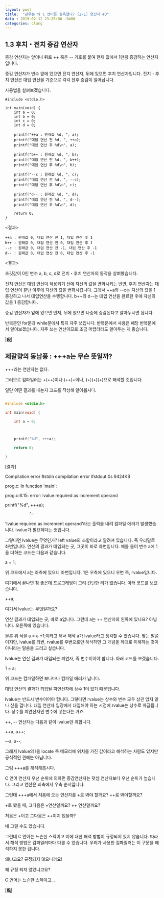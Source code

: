```yaml
---
layout: post
title:  "관우는 왜 C 언어를 살육했나? [2-1] 연산자 #3"
data : 2019-02-12 23:25:00 -0400
categories: clang
---
```



## 1.3 후치・전치 증감 연산자

증감 연산자는 앞이나 뒤로 ++ 혹은 -- 기호를 붙여 현재 값에서 1만큼 증감하는 연산자입니다. 

증감 연산자가 변수 앞에 있으면 전치 연산자, 뒤에 있으면 후치 연산자입니다. 전치・후치 연산은 대입 연산을 기준으로 각각 전후 증감이 일어납니다.

사용법을 살펴보겠습니다.


```
#include <stdio.h>

int main(void) {
	int a = 0;
	int b = 0;
	int c = 0;
	int d = 0;
	
	printf("++a : 원래값 %d, ", a);
	printf("대입 연산 전 %d, ", ++a);
	printf("대입 연산 후 %d\n", a);
	
	printf("b++ : 원래값 %d, ", b);
	printf("대입 연산 전 %d, ", b++);
	printf("대입 연산 후 %d\n", b);
	
	printf("--c : 원래값 %d, ", c);
	printf("대입 연산 전 %d, ", --c);
	printf("대입 연산 후 %d\n", c);
	
	printf("d-- : 원래값 %d, ", d);
	printf("대입 연산 전 %d, ", d--);
	printf("대입 연산 후 %d\n", d);
	
	return 0;
}
```


<결과>


```
++a : 원래값 0, 대입 연산 전 1, 대입 연산 후 1
b++ : 원래값 0, 대입 연산 전 0, 대입 연산 후 1
--c : 원래값 0, 대입 연산 전 -1, 대입 연산 후 -1
d-- : 원래값 0, 대입 연산 전 0, 대입 연산 후 -1
```


<결과>

초깃값이 0인 변수 a, b, c, d로 전치・후치 연산자의 동작을 살펴봤습니다.  

전치 연산은 대입 연산이 적용되기 전에 자신의 값을 변화시키는 반면, 후치 연산자는 대입 연산이 끝난 이후에 자신의 값을 변화시킵니다. 그래서 ++a와 --c는 자신의 값을 1 증감하고 나서 대입연산을 수행합니다. b++와 d--는 대입 연산을 완료한 후에 자신의 값을 1 증감합니다.

증감 연산자가 앞에 있으면 먼저, 뒤에 있으면 나중에 증감된다고 알아두시면 됩니다.

반복문인 for문과 while문에서 특히 자주 쓰입니다. 반복문에서 사용은 해당 반복문에서 알아보겠습니다. 자주 쓰는 연산이므로 조금 어렵더라도 알아두는 게 좋습니다.

|**殺**|


## 제갈량의 동남풍 : +++a는 무슨 뜻일까?

+++라는 연산자는 없다.

그러므로 컴파일러는 +(++)이나 (++)+이나, (+)(+)(+)으로 해석할 것입니다.

일단 어떤 결과를 내는지 코드를 작성해 알아봅시다.

```c

#include <stdio.h>

int main(void) {

	int a = 0;

	

	printf("%d", +++a);

	return 0;

}

```

[결과]

Compilation error	#stdin compilation error #stdout 0s 9424KB

prog.c: In function 'main':

prog.c:6:15: error: lvalue required as increment operand

  printf("%d", +++a);

               ^~

'lvalue required as increment operand'라는 출력을 내려 컴파일 에러가 발생했습니다. lvalue가 필요하다는 뜻입니다.

그렇다면 lvalue는 무엇인가? left value의 조합이라고 알려져 있습니다. 즉 우리말로 좌변입니다. 연산의 결과가 대입되는 곳, 그곳이 바로 좌변입니다. 예를 들어 변수 a에 1을 더하는 코드는 다음과 같습니다.

a = 1;

위 코드에서 a는 좌측에 있으니 좌변입니다. 1은 우측에 있으니 우변 즉, rvalue입니다.

여기에서 끝나면 참 좋은데 프로그래밍이 그리 간단한 리가 없습니다. 아래 코드를 보겠습니다.

++a; 

여기서 lvalue는 무엇일까요?

연산 결과가 대입되는 곳, 바로 a입니다. 그런데 a는 ++ 연산자의 왼쪽에 있나요? 아닙니다. 오른쪽에 있습니다.

물론 위 식을 a = a +1;이라고 해서 해석 a가 lvalue라고 생각할 수 있습니다. 맞는 말씀이지만, lvalue를 좌변, rvalue를 우변으로만 해석하면 그 개념을 제대로 이해하는 것이 아니라는 말씀을 드리고 싶습니다.

lvalue는 연산 결과가 대입되는 피연자, 즉 변수이어야 합니다. 아래 코드를 보겠습니다.

1 = a;

위 코드는 컴파일하면 보나마나 컴파일 에러가 납니다.

대입 연산의 결과가 되입될 피연산자에 상수 1이 있기 때문입니다.

lvalue는 반드시 변수이어야 합니다. 그렇다면 rvalue는 상수와 변수 모두 상관 없지 않나 싶을 겁니다. 대입 연산자 입장에서 대입해야 하는 시점에 rvalue는 상수로 취급됩니다. 상수를 피연산자인 변수에 넣는다는 거죠.

++, -- 연산자는 다음과 같이 lvalue만 취합니다. 

++a, a++;

--a, a--;

그래서 lvalue의 l을 locate 즉 메모리에 위치를 가진 값이라고 해석하는 사람도 있지만 공식적인 견해는 아닙니다.

그럼 +++a를 해석해봅시다.

C 언어 연산자 우선 순위에 의하면 증감연산자는 덧셈 연산자보다 우선 순위가 높습니다. 그리고 연산은 죄측에서 우측 순서입니다.

그런데 +++a에서 처음에 오는 연산자를 +로 봐야 할까요? ++로 봐야할까요?

+로 봤을 때, 그다음은 +연산일까요? ++ 연산일까요?

처음은 +이고 그다음은 ++이지 않을까?

네 그럴 수도 있습니다.

그런데 C 언어는 느슨한 스펙이고 이에 대한 해석 방법이 규정되어 있지 않습니다. 따라서 해석 방법은 컴파일러마다 다를 수 있습니다. 우리가 사용한 컴파일러는 이 구문을 해석하지 못한 겁니다.

왜냐고요? 규정되지 않으니까요!

왜 규정 되지 않았냐고요?

C 언어는 느슨한 스펙이고...

|**風**|
